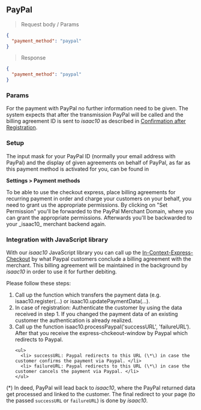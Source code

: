 ## PayPal


> Request body / Params

```json
{
  "payment_method": "paypal"
}
```

> Response

```json
{
  "payment_method": "paypal"
}
```

### Params

For the payment with PayPal no further information need to be given. The system expects that after the transmission PayPal will be called and the billing agreement ID is sent to _isaac10_ as described in [Confirmation after Registration](#confirmation-after-registration).

### Setup

The input mask for your PayPal ID (normally your email address with PayPal) and the display of given agreements on behalf of PayPal, as far as this payment method is activated for you, can be found in

**Settings > Payment methods**

<aside class="notice">
To be able to use the checkout express, place billing agreements for recurring payment in order and charge your customers on your behalf, you need to grant us the appropriate permissions. By clicking on "Set Permission" you'll be forwarded to the PayPal Merchant Domain, where you can grant the appropriate permissions. Afterwards you'll be backwarded to your _isaac10_ merchant backend again.
 </aside>


### Integration with JavaScript library

With our _isaac10_ JavaScript library you can call up the [In-Context-Express-Checkout](https://developer.paypal.com/docs/classic/express-checkout/in-context/) by what Paypal customers conclude a billing agreement with the merchant.
This billing agreement will be maintained in the background by _isaac10_ in order to use it for further debiting.

Please follow these steps:
<ol>
  <li> Call up the function which transfers the payment data (e.g. isaac10.register(…) or isaac10.updatePaymentData(…).   </li>

  <li> In case of registration: Authenticate the customer by using the data received in step 1. If you changed the payment data of an existing customer the authentication is already realized.  </li>

  <li> Call up the function isaac10.processPaypal('successURL', 'failureURL‘). After that you receive the express-chckeout-window by Paypal which redirects to Paypal.  </li>

    <ul>
      <li> successURL: Paypal redirects to this URL (\*\) in case the customer confirms the payment via Paypal. </li>
      <li> failureURL: Paypal redirects to this URL (\*\) in case the customer cancels the payment via Paypal. </li>
    </ul>
</ol>

(\*\) In deed, PayPal will lead back to _isaac10_, where the PayPal returned data get processed and linked to the customer. The final redirect to your page (to the passed `successURL` or `failureURL`) is done by _isaac10_.
